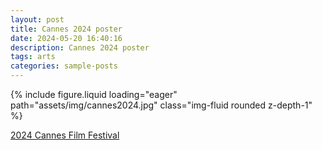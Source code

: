 ```yaml
---
layout: post
title: Cannes 2024 poster
date: 2024-05-20 16:40:16
description: Cannes 2024 poster
tags: arts
categories: sample-posts
---
```


{% include figure.liquid loading="eager" path="assets/img/cannes2024.jpg" class="img-fluid rounded z-depth-1" %}

[2024 Cannes Film Festival](https://en.wikipedia.org/wiki/2024_Cannes_Film_Festival)
